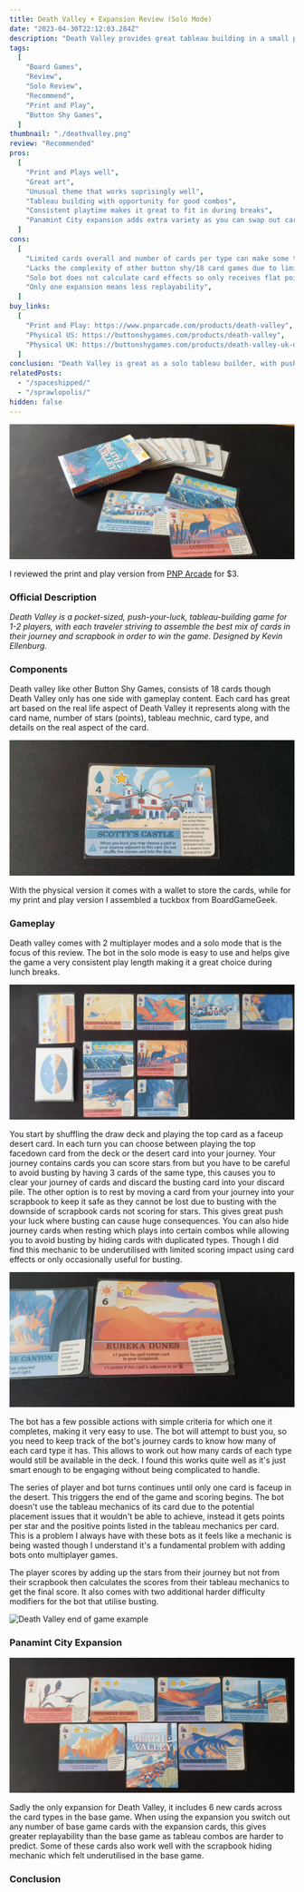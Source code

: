 ```yaml
---
title: Death Valley + Expansion Review (Solo Mode)
date: "2023-04-30T22:12:03.284Z"
description: "Death Valley provides great tableau building in a small package but has limited replayability."
tags:
  [
    "Board Games",
    "Review",
    "Solo Review",
    "Recommend",
    "Print and Play",
    "Button Shy Games",
  ]
thumbnail: "./deathvalley.png"
review: "Recommended"
pros:
  [
    "Print and Plays well",
    "Great art",
    "Unusual theme that works suprisingly well",
    "Tableau building with opportunity for good combos",
    "Consistent playtime makes it great to fit in during breaks",
    "Panamint City expansion adds extra variety as you can swap out cards from the base game",
  ]
cons:
  [
    "Limited cards overall and number of cards per type can make some tableau combinations rare or difficult to aim for.",
    "Lacks the complexity of other button shy/18 card games due to limited mechanics on each card",
    "Solo bot does not calculate card effects so only receives flat points from them",
    "Only one expansion means less replayability",
  ]
buy_links:
  [
    "Print and Play: https://www.pnparcade.com/products/death-valley",
    "Physical US: https://buttonshygames.com/products/death-valley",
    "Physical UK: https://buttonshygames.com/products/death-valley-uk-only",
  ]
conclusion: "Death Valley is great as a solo tableau builder, with push your luck that gives tension when drawing from the deck. Pulling off combos feels satisying though the limited number of cards and mechanics impacts the replayability and possible options."
relatedPosts:
  - "/spaceshipped/"
  - "/sprawlopolis/"
hidden: false
---
```


![Death Valley tuckbox and cards](./death_intro.jpg)

I reviewed the print and play version from [PNP Arcade](https://www.pnparcade.com/products/death-valley) for $3.

### Official Description

_Death Valley is a pocket-sized, push-your-luck, tableau-building game for 1-2 players, with each traveler striving to assemble the best mix of cards in their journey and scrapbook in order to win the game. Designed by Kevin Ellenburg._

### Components

Death valley like other Button Shy Games, consists of 18 cards though Death Valley only has one side with gameplay content. Each card has great art based on the real life aspect of Death Valley it represents along with the card name, number of stars (points), tableau mechnic, card type, and details on the real aspect of the card.

![Death Valley card example](./death_card.jpg)

With the physical version it comes with a wallet to store the cards, while for my print and play version I assembled a tuckbox from BoardGameGeek.

### Gameplay

Death valley comes with 2 multiplayer modes and a solo mode that is the focus of this review. The bot in the solo mode is easy to use and helps give the game a very consistent play length making it a great choice during lunch breaks.

![Death Valley middle way during a match against the solo bot](./death_mid.jpg)

You start by shuffling the draw deck and playing the top card as a faceup desert card. In each turn you can choose between playing the top facedown card from the deck or the desert card into your journey. Your journey contains cards you can score stars from but you have to be careful to avoid busting by having 3 cards of the same type, this causes you to clear your journey of cards and discard the busting card into your discard pile. The other option is to rest by moving a card from your journey into your scrapbook to keep it safe as they cannot be lost due to busting with the downside of scrapbook cards not scoring for stars. This gives great push your luck where busting can cause huge consequences. You can also hide journey cards when resting which plays into certain combos while allowing you to avoid busting by hiding cards with duplicated types. Though I did find this mechanic to be underutilised with limited scoring impact using card effects or only occasionally useful for busting.

![Death Valley hidden card example](./death_hidden.jpg)

The bot has a few possible actions with simple criteria for which one it completes, making it very easy to use. The bot will attempt to bust you, so you need to keep track of the bot's journey cards to know how many of each card type it has. This allows to work out how many cards of each type would still be available in the deck. I found this works quite well as it's just smart enough to be engaging without being complicated to handle.

The series of player and bot turns continues until only one card is faceup in the desert. This triggers the end of the game and scoring begins. The bot doesn't use the tableau mechanics of its card due to the potential placement issues that it wouldn't be able to achieve, instead it gets points per star and the positive points listed in the tableau mechanics per card. This is a problem I always have with these bots as it feels like a mechanic is being wasted though I understand it's a fundamental problem with adding bots onto multiplayer games.

The player scores by adding up the stars from their journey but not from their scrapbook then calculates the scores from their tableau mechanics to get the final score. It also comes with two additional harder difficulty modifiers for the bot that utilise busting.

![Death Valley end of game example](./death_end.jpg)

### Panamint City Expansion

![Death Valley expansion cards](./death_exp.jpg)

Sadly the only expansion for Death Valley, it includes 6 new cards across the card types in the base game. When using the expansion you switch out any number of base game cards with the expansion cards, this gives greater replayability than the base game as tableau combos are harder to predict. Some of these cards also work well with the scrapbook hiding mechanic which felt underutilised in the base game.

### Conclusion
